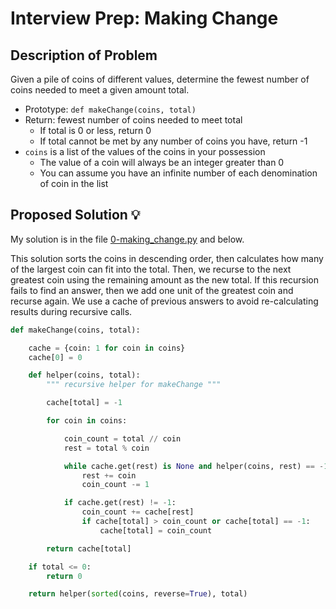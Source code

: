 # Interview Prep: Making Change

## Description of Problem

Given a pile of coins of different values, determine the fewest number of coins needed to meet a given amount total.

* Prototype: `def makeChange(coins, total)`
* Return: fewest number of coins needed to meet total
	* If total is 0 or less, return 0
	* If total cannot be met by any number of coins you have, return -1
* `coins` is a list of the values of the coins in your possession
	* The value of a coin will always be an integer greater than 0
	* You can assume you have an infinite number of each denomination of coin in the list

## Proposed Solution 💡

My solution is in the file [0-making_change.py](./0-making_change.py) and below.

This solution sorts the coins in descending order, then calculates how many of the largest coin can fit into the total. Then, we recurse to the next greatest coin using the remaining amount as the new total. If this recursion fails to find an answer, then we add one unit of the greatest coin and recurse again. We use a cache of previous answers to avoid re-calculating results during recursive calls.

```python
def makeChange(coins, total):

    cache = {coin: 1 for coin in coins}
    cache[0] = 0

    def helper(coins, total):
        """ recursive helper for makeChange """

        cache[total] = -1

        for coin in coins:

            coin_count = total // coin
            rest = total % coin

            while cache.get(rest) is None and helper(coins, rest) == -1:
                rest += coin
                coin_count -= 1

            if cache.get(rest) != -1:
                coin_count += cache[rest]
                if cache[total] > coin_count or cache[total] == -1:
                    cache[total] = coin_count

        return cache[total]

    if total <= 0:
        return 0

    return helper(sorted(coins, reverse=True), total)
```
